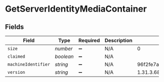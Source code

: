 # GetServerIdentityMediaContainer


## Fields

| Field                                    | Type                                     | Required                                 | Description                              | Example                                  |
| ---------------------------------------- | ---------------------------------------- | ---------------------------------------- | ---------------------------------------- | ---------------------------------------- |
| `size`                                   | *number*                                 | :heavy_minus_sign:                       | N/A                                      | 0                                        |
| `claimed`                                | *boolean*                                | :heavy_minus_sign:                       | N/A                                      |                                          |
| `machineIdentifier`                      | *string*                                 | :heavy_minus_sign:                       | N/A                                      | 96f2fe7a78c9dc1f16a16bedbe90f98149be16b4 |
| `version`                                | *string*                                 | :heavy_minus_sign:                       | N/A                                      | 1.31.3.6868-28fc46b27                    |